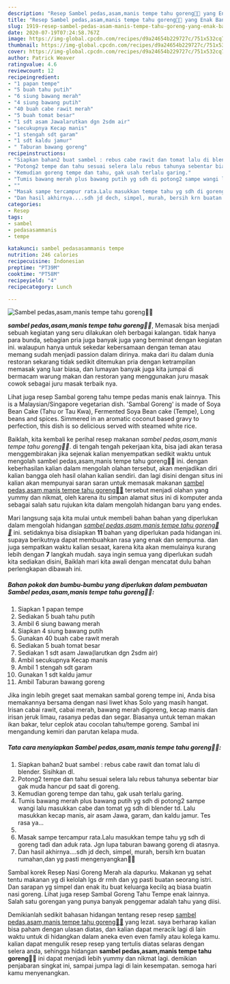 ```yaml
---
description: "Resep Sambel pedas,asam,manis tempe tahu goreng🤭😁 yang Enak Banget"
title: "Resep Sambel pedas,asam,manis tempe tahu goreng🤭😁 yang Enak Banget"
slug: 1919-resep-sambel-pedas-asam-manis-tempe-tahu-goreng-yang-enak-banget
date: 2020-07-19T07:24:58.767Z
image: https://img-global.cpcdn.com/recipes/d9a24654b229727c/751x532cq70/sambel-pedasasammanis-tempe-tahu-goreng🤭😁-foto-resep-utama.jpg
thumbnail: https://img-global.cpcdn.com/recipes/d9a24654b229727c/751x532cq70/sambel-pedasasammanis-tempe-tahu-goreng🤭😁-foto-resep-utama.jpg
cover: https://img-global.cpcdn.com/recipes/d9a24654b229727c/751x532cq70/sambel-pedasasammanis-tempe-tahu-goreng🤭😁-foto-resep-utama.jpg
author: Patrick Weaver
ratingvalue: 4.6
reviewcount: 12
recipeingredient:
- "1 papan tempe"
- "5 buah tahu putih"
- "6 siung bawang merah"
- "4 siung bawang putih"
- "40 buah cabe rawit merah"
- "5 buah tomat besar"
- "1 sdt asam Jawalarutkan dgn 2sdm air"
- "secukupnya Kecap manis"
- "1 stengah sdt garam"
- "1 sdt kaldu jamur"
- " Taburan bawang goreng"
recipeinstructions:
- "Siapkan bahan2 buat sambel : rebus cabe rawit dan tomat lalu di blender. Sisihkan dl."
- "Potong2 tempe dan tahu sesuai selera lalu rebus tahunya sebentar biar gak muda hancur pd saat di goreng."
- "Kemudian goreng tempe dan tahu, gak usah terlalu garing."
- "Tumis bawang merah plus bawang putih yg sdh di potong2 sampe wangi lalu masukkan cabe dan tomat yg sdh di blender td. Lalu masukkan kecap manis, air asam Jawa, garam, dan kaldu jamur. Tes rasa ya..."
- ""
- "Masak sampe tercampur rata.Lalu masukkan tempe tahu yg sdh di goreng tadi dan aduk rata. Jgn lupa taburan bawang goreng di atasnya."
- "Dan hasil akhirnya....sdh jd dech, simpel, murah, bersih krn buatan rumahan,dan yg pasti mengenyangkan🤗😁"
categories:
- Resep
tags:
- sambel
- pedasasammanis
- tempe

katakunci: sambel pedasasammanis tempe 
nutrition: 246 calories
recipecuisine: Indonesian
preptime: "PT39M"
cooktime: "PT58M"
recipeyield: "4"
recipecategory: Lunch

---
```



![Sambel pedas,asam,manis tempe tahu goreng🤭😁](https://img-global.cpcdn.com/recipes/d9a24654b229727c/751x532cq70/sambel-pedasasammanis-tempe-tahu-goreng🤭😁-foto-resep-utama.jpg)

<b><i>sambel pedas,asam,manis tempe tahu goreng🤭😁</i></b>, Memasak bisa menjadi sebuah kegiatan yang seru dilakukan oleh berbagai kalangan. tidak hanya para bunda, sebagian pria juga banyak juga yang berminat dengan kegiatan ini. walaupun hanya untuk sekedar kebersamaan dengan teman atau memang sudah menjadi passion dalam dirinya. maka dari itu dalam dunia restoran sekarang tidak sedikit ditemukan pria dengan ketrampilan memasak yang luar biasa, dan lumayan banyak juga kita jumpai di bermacam warung makan dan restoran yang menggunakan juru masak cowok sebagai juru masak terbaik nya.

Lihat juga resep Sambal goreng tahu tempe pedas manis enak lainnya. This is a Malaysian/Singapore vegetarian dish. &#39;Sambal Goreng&#39; is made of Soya Bean Cake (Tahu or Tau Kwa), Fermented Soya Bean cake (Tempe), Long beans and spices. Simmered in an aromatic coconut based gravy to perfection, this dish is so delicious served with steamed white rice.

Baiklah, kita kembali ke perihal resep makanan <i>sambel pedas,asam,manis tempe tahu goreng🤭😁</i>. di tengah tengah pekerjaan kita, bisa jadi akan terasa menggembirakan jika sejenak kalian menyempatkan sedikit waktu untuk mengolah sambel pedas,asam,manis tempe tahu goreng🤭😁 ini. dengan keberhasilan kalian dalam mengolah olahan tersebut, akan menjadikan diri kalian bangga oleh hasil olahan kalian sendiri. dan lagi disini dengan situs ini kalian akan mempunyai saran saran untuk memasak makanan <u>sambel pedas,asam,manis tempe tahu goreng🤭😁</u> tersebut menjadi olahan yang yummy dan nikmat, oleh karena itu simpan alamat situs ini di komputer anda sebagai salah satu rujukan kita dalam mengolah hidangan baru yang endes.


Mari langsung saja kita mulai untuk membeli bahan bahan yang diperlukan dalam mengolah hidangan <u><i>sambel pedas,asam,manis tempe tahu goreng🤭😁</i></u> ini. setidaknya bisa disiapkan <b>11</b> bahan yang diperlukan pada hidangan ini. supaya berikutnya dapat membuahkan rasa yang enak dan sempurna. dan juga sempatkan waktu kalian sesaat, karena kita akan memulainya kurang lebih dengan <b>7</b> langkah mudah. saya ingin semua yang diperlukan sudah kita sediakan disini, Baiklah mari kita awali dengan mencatat dulu bahan perlengkapan dibawah ini.

<!--inarticleads1-->

##### Bahan pokok dan bumbu-bumbu yang diperlukan dalam pembuatan Sambel pedas,asam,manis tempe tahu goreng🤭😁:

1. Siapkan 1 papan tempe
1. Sediakan 5 buah tahu putih
1. Ambil 6 siung bawang merah
1. Siapkan 4 siung bawang putih
1. Gunakan 40 buah cabe rawit merah
1. Sediakan 5 buah tomat besar
1. Sediakan 1 sdt asam Jawa(larutkan dgn 2sdm air)
1. Ambil secukupnya Kecap manis
1. Ambil 1 stengah sdt garam
1. Gunakan 1 sdt kaldu jamur
1. Ambil  Taburan bawang goreng


Jika ingin lebih greget saat memakan sambal goreng tempe ini, Anda bisa memakannya bersama dengan nasi liwet khas Solo yang masih hangat. Irisan cabai rawit, cabai merah, bawang merah digoreng, kecap manis dan irisan jeruk limau, rasanya pedas dan segar. Biasanya untuk teman makan ikan bakar, telur ceplok atau cocolan tahu/tempe goreng. Sambal ini mengandung kemiri dan parutan kelapa muda. 

<!--inarticleads2-->

##### Tata cara menyiapkan Sambel pedas,asam,manis tempe tahu goreng🤭😁:

1. Siapkan bahan2 buat sambel : rebus cabe rawit dan tomat lalu di blender. Sisihkan dl.
1. Potong2 tempe dan tahu sesuai selera lalu rebus tahunya sebentar biar gak muda hancur pd saat di goreng.
1. Kemudian goreng tempe dan tahu, gak usah terlalu garing.
1. Tumis bawang merah plus bawang putih yg sdh di potong2 sampe wangi lalu masukkan cabe dan tomat yg sdh di blender td. Lalu masukkan kecap manis, air asam Jawa, garam, dan kaldu jamur. Tes rasa ya...
1. 
1. Masak sampe tercampur rata.Lalu masukkan tempe tahu yg sdh di goreng tadi dan aduk rata. Jgn lupa taburan bawang goreng di atasnya.
1. Dan hasil akhirnya....sdh jd dech, simpel, murah, bersih krn buatan rumahan,dan yg pasti mengenyangkan🤗😁


Sambal korek Resep Nasi Goreng Merah ala dapurku. Makanan yg sehat tentu makanan yg di kelolah lgs dr rmh dan yg pasti buatan seorang istri. Dan sarapan yg simpel dan enak itu buat keluarga kecilq aq biasa buatin nasi goreng. Lihat juga resep Sambal Goreng Tahu Tempe enak lainnya. Salah satu gorengan yang punya banyak penggemar adalah tahu yang diisi. 

Demikianlah sedikit bahasan hidangan tentang resep resep <u>sambel pedas,asam,manis tempe tahu goreng🤭😁</u> yang lezat. saya berharap kalian bisa paham dengan ulasan diatas, dan kalian dapat meracik lagi di lain waktu untuk di hidangkan dalam aneka even even family atau kolega kamu. kalian dapat mengulik resep resep yang tertulis diatas selaras dengan selera anda, sehingga hidangan <b>sambel pedas,asam,manis tempe tahu goreng🤭😁</b> ini dapat menjadi lebih yummy dan nikmat lagi. demikian penjabaran singkat ini, sampai jumpa lagi di lain kesempatan. semoga hari kamu menyenangkan.

